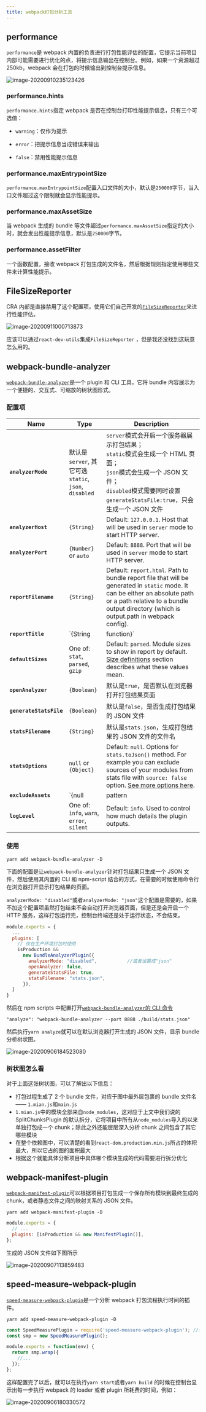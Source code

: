 ```yaml
---
title: webpack打包分析工具
---
```


## performance

`performance`是 webpack 内置的负责进行打包性能评估的配置，它提示当前项目内部可能需要进行优化的点，将提示信息输出在控制台。例如，如果一个资源超过 250kb，webpack 会在打包的时候输出到控制台提示信息。

![image-20200910235123426](../images/image-20200910235123426.png)

### performance.hints

`performance.hints`指定 webpack 是否在控制台打印性能提示信息，只有三个可选值：

- `warning`：仅作为提示
- `error`：把提示信息当成错误来输出

- `false`：禁用性能提示信息

### performance.maxEntrypointSize

`performance.maxEntrypointSize`配置入口文件的大小，默认是`250000`字节，当入口文件超过这个限制就会显示性能提示。

### performance.maxAssetSize

当 webpack 生成的 bundle 等文件超过`performance.maxAssetSize`指定的大小时，就会发出性能提示信息，默认是`250000`字节。

### performance.assetFilter

一个函数配置，接收 webpack 打包生成的文件名，然后根据规则指定使用哪些文件来计算性能提示。

## FileSizeReporter

CRA 内部是直接禁用了这个配置项，使用它们自己开发的[`FileSizeReporter`](https://github.com/facebook/create-react-app/tree/master/packages/react-dev-utils#filesizereporter)来进行性能评估。

![image-20200911000713873](../images/image-20200911000713873.png)

应该可以通过`react-dev-utils`集成`FileSizeReporter` ，但是我还没找到这玩意怎么用的。

## webpack-bundle-analyzer

[`webpack-bundle-analyzer`](https://github.com/webpack-contrib/webpack-bundle-analyzer)是一个 plugin 和 CLI 工具，它将 bundle 内容展示为一个便捷的、交互式、可缩放的树状图形式。

### 配置项

| Name                    | Type                                                                            | Description                                                                                                                                                                                                                                                                                                                                                                                                                             |
| ----------------------- | ------------------------------------------------------------------------------- | --------------------------------------------------------------------------------------------------------------------------------------------------------------------------------------------------------------------------------------------------------------------------------------------------------------------------------------------------------------------------------------------------------------------------------------- |
| **`analyzerMode`**      | 默认是`server`, 其它可选`static`, `json`, `disabled`                            | `server`模式会开启一个服务器展示打包结果；<br />`static`模式会生成一个 HTML 页面；<br />`json`模式会生成一个 JSON 文件；<br />`disabled`模式需要同时设置`generateStatsFile:true`，只会生成一个 JSON 文件                                                                                                                                                                                                                                |
| **`analyzerHost`**      | `{String}`                                                                      | Default: `127.0.0.1`. Host that will be used in `server` mode to start HTTP server.                                                                                                                                                                                                                                                                                                                                                     |
| **`analyzerPort`**      | `{Number}` or `auto`                                                            | Default: `8888`. Port that will be used in `server` mode to start HTTP server.                                                                                                                                                                                                                                                                                                                                                          |
| **`reportFilename`**    | `{String}`                                                                      | Default: `report.html`. Path to bundle report file that will be generated in `static` mode. It can be either an absolute path or a path relative to a bundle output directory (which is output.path in webpack config).                                                                                                                                                                                                                 |
| **`reportTitle`**       | `{String|function}`                                                             | Default: function that returns pretty printed current date and time. Content of the HTML `title` element; or a function of the form `() => string` that provides the content.                                                                                                                                                                                                                                                           |
| **`defaultSizes`**      | One of: `stat`, `parsed`, `gzip`                                                | Default: `parsed`. Module sizes to show in report by default. [Size definitions](https://github.com/webpack-contrib/webpack-bundle-analyzer#size-definitions) section describes what these values mean.                                                                                                                                                                                                                                 |
| **`openAnalyzer`**      | `{Boolean}`                                                                     | 默认是`true`，是否默认在浏览器打开打包结果页面                                                                                                                                                                                                                                                                                                                                                                                          |
| **`generateStatsFile`** | `{Boolean}`                                                                     | 默认是`false`，是否生成打包结果的 JSON 文件                                                                                                                                                                                                                                                                                                                                                                                             |
| **`statsFilename`**     | `{String}`                                                                      | 默认是`stats.json`，生成打包结果的 JSON 文件的文件名                                                                                                                                                                                                                                                                                                                                                                                    |
| **`statsOptions`**      | `null` or `{Object}`                                                            | Default: `null`. Options for `stats.toJson()` method. For example you can exclude sources of your modules from stats file with `source: false` option. [See more options here](https://webpack.js.org/configuration/stats/).                                                                                                                                                                                                            |
| **`excludeAssets`**     | `{null|pattern|pattern[]}` where `pattern` equals to `{String|RegExp|function}` | Default: `null`. Patterns that will be used to match against asset names to exclude them from the report. If pattern is a string it will be converted to RegExp via `new RegExp(str)`. If pattern is a function it should have the following signature `(assetName: string) => boolean` and should return `true` to _exclude_ matching asset. If multiple patterns are provided asset should match at least one of them to be excluded. |
| **`logLevel`**          | One of: `info`, `warn`, `error`, `silent`                                       | Default: `info`. Used to control how much details the plugin outputs.                                                                                                                                                                                                                                                                                                                                                                   |

### 使用

```shell
yarn add webpack-bundle-analyzer -D
```

下面的配置是让`webpack-bundle-analyzer`针对打包结果只生成一个 JSON 文件，然后使用其内置的 CLI 和 npm-script 结合的方式，在需要的时候使用命令行在浏览器打开显示打包结果的页面。

`analyzerMode: "disabled"`或者`analyzerMode: "json"`这个配置是需要的，如果不加这个配置项虽然打包结束不会自动打开浏览器页面，但是还是会开启一个 HTTP 服务，这样打包运行完，控制台终端还是处于运行状态，不会结束。

```javascript
module.exports = {
  ...
  plugins: [
    // 仅在生产环境打包时使用
    isProduction &&
      new BundleAnalyzerPlugin({
        analyzerMode: "disabled",			//或者设置成"json"
        openAnalyzer: false,
        generateStatsFile: true,
        statsFilename: "stats.json",
      }),
  ]
}
```

然后在 npm scripts 中配置打开[`webpack-bundle-analyzer`的 CLI 命令](https://github.com/webpack-contrib/webpack-bundle-analyzer#options-for-cli)

```shell
"analyze": "webpack-bundle-analyzer --port 8888 ./build/stats.json"
```

然后执行`yarn analyze`就可以在默认浏览器打开生成的 JSON 文件，显示 bundle 分析树状图。

![image-20200906184523080](../images/image-20200906184523080.png)

### 树状图怎么看

对于上面这张树状图，可以了解出以下信息：

- 打包过程生成了 2 个 bundle 文件，对应于图中最外层包裹的 bundle 文件名 —— `1.mian.js`和`main.js`
- `1.mian.js`中的模块全部来自`node_modules`，这对应于上文中我们说的 SplitChunksPlugin 的默认拆分，它将项目中所有从`node_modules`导入的以来单独打包成一个 chunk；除此之外还能层层深入分析 chunk 之间包含了其它哪些模块
- 在整个依赖图中，可以清楚的看到`react-dom.production.min.js`所占的体积最大，所以它占的图的面积最大
- 根据这个就能具体分析项目中具体哪个模块生成的代码需要进行拆分优化

## webpack-manifest-plugin

[`webpack-manifest-plugin`](https://github.com/danethurber/webpack-manifest-plugin)可以根据项目打包生成一个保存所有模块到最终生成的 chunk，或者静态文件之间的映射关系的 JSON 文件。

```shell
yarn add webpack-manifest-plugin -D
```

```javascript
module.exports = {
  // ...
  plugins: [isProduction && new ManifestPlugin()],
};
```

生成的 JSON 文件如下图所示

![image-20200907113859483](../images/image-20200907113859483.png)

## speed-measure-webpack-plugin

[`speed-measure-webpack-plugin`](https://github.com/stephencookdev/speed-measure-webpack-plugin)是一个分析 webpack 打包流程执行时间的插件。

```shell
yarn add speed-measure-webpack-plugin -D
```

```javascript
const SpeedMeasurePlugin = require('speed-measure-webpack-plugin'); //代码打包速度分析工具
const smp = new SpeedMeasurePlugin();

module.exports = function(env) {
  return smp.wrap({
    //...
  });
};
```

这样配置完了以后，就可以在执行`yarn start`或者`yarn build` 的时候在控制台显示出每一步执行 webpack 的 loader 或者 plugin 所耗费的时间，例如：

![image-20200906180330572](../images/image-20200906180330572.png)
